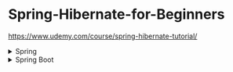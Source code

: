 # Spring-Hibernate-for-Beginners

https://www.udemy.com/course/spring-hibernate-tutorial/


<details>
<summary>Spring</summary>
In order to use spring framework it has to be downloaded from:
https://repo.spring.io/artifactory/release/org/springframework/spring/5.3.9/

After it it has to be added to the build path.

## Anotations (@)
### General
In order to enable component scan this line have to be added to xml configuration file:

```
<context:component-scan base-package="com.luv2code.springdemo"/>
```

- **@Component:** Used to automatically create a bean of the class whicch has this annotation. By default, if we don't pass a value to the annotation the bean name will be the same than the class but first char in lower case.

```
@Component
public class TennisCoach implements Coach
```

We can pass an optional parameter with the bean name.

```
@Component("basketCoachBean")
public class BasketCoach implements Coach
```

### Depency Injection
- **@Autowired:** Used to inject dependencies automatically based on class or implemented interface. The service to be injected needs to have a bean defined.
  #### Injection types

  - **Constructor:**

    1. Define dependency interface and class

    ```
    public interface FortuneService {

        public String getFortune();
        ...
    }
    ```

    ```
    @Component
    public class HappyFortuneService implements FortuneService {

        @Override
        public String getFortune() {
            return "Today is your lucky day!";
        }
        ...
    }
    ```

    2. Create a constructor in the class
    3. Configure dependency injection with @Autowired

    ```
    @Autowired
    private TennisCoach(FortuneService theFortuneService) {
        fortuneService = theFortuneService;
    }
    ...
    ```

  - **Setter:**
  
    1. Create setter method
    2. Configure dependency injection with @Autowired annotation
    ```
    @Autowired
    public void setFortuneService(FortuneService fortuneService) {
        this.fortuneService = fortuneService;
    }
    ...
    ```
  - **Field:**

    ```
    public class BasketCoach implements Coach {

        @Autowired
        FortuneService fortuneService;
        ...
    }
    ```

    If there is more than one class that implements the wired interface, there's an special annotation that can be used.
    **@Qualifier** allows to point thi the specific implementation to wire.
    _Example:_

    - FortuneService interface

      - HappyFortuneService implements FortuneService
      - BadFortuneService implements FortuneService

      ```
      public class BasketCoach implements Coach {

        @Autowired
        @Qualifier("happyFortuneService")
        FortuneService fortuneService;
      ...
      ```

      @Qualifier annotation can also be used in constructor injection using it in the parameters:

      ```
      @Autowired
      private TennisCoach(@Qualifier("happyFortuneService") FortuneService theFortuneService) {
        fortuneService = theFortuneService;
        ...
      }
      ```

      In case of the setter method both can be used:

      ```
        ...
        @Autowired
      public void setFortuneService(@Qualifier("randomFortuneService") FortuneService theFortuneService) {
      	System.out.println(">> TennisCoach: inside setFortuneService() method");
      	this.fortuneService = theFortuneService;
      }
        ...
      ```

      ```
        ...
        @Autowired
        @Qualifier("randomFortuneService")
        public void setFortuneService(FortuneService theFortuneService) {
      	    System.out.println(">> TennisCoach: inside setFortuneService() method");
      	    this.fortuneService = theFortuneService;
        }
        ...
      ```

- **@Value(propertyName):** Retrieves a property from a propertyFile:
  _Properties file (src/sport.properties)_
  ```
  foo.email=myeasycoach@luv2code.com
  foo.team=Silly Java Coders
  ```
  _Properties file load in context_
  ```
  <context:property-placeholder location="classpath:sport.properties"/>
  ```
  _Properties injection_
  ```
  @Value("${foo.email}")
  private String email;

  @Value("${foo.team}")
  private String team;
  ```

# Bean configurations

**@Scope:** specifies the configuration to be used for the bean
  -  **singleton:** Scopes a single bean definition to a single object instance per Spring IoC container.
  - **prototype:** Scopes a single bean definition to any number of object instances.
  - **request:** Scopes a single bean definition to the lifecycle of a single HTTP request; that is each and every HTTP request will have its own instance of a bean created off the back of a single bean definition. Only valid in the context of a web-aware   Spring ApplicationContext.
  - **session:** Scopes a single bean definition to the lifecycle of a HTTP Session. Only valid in the context of a web-aware Spring ApplicationContext.
  - **global session:** Scopes a single bean definition to the lifecycle of a global HTTP Session. Typically only valid when used in a portlet context. Only valid in the context of a web-aware Spring ApplicationContext.
  [Scopes documentation](https://docs.spring.io/spring-framework/docs/3.0.0.M3/reference/html/ch04s04.html)
**@PostConstruct:** Process performed after constructing the object
**@PreDestroy:** Process performed before the object is destroyed
The function passed to this annotations can have any name and return any type (although void is the most common) but should be no-args function.


# Configuration using Java Code (no XML)

  ## Annotations(@)
  - **@Configuration:** Used to mark that the class is used to define a configuration for the app.
  - **@ComponentScan("[package]"):** Used to indicate to the app which context will be scanned for the annotations. Additionally, the package which will be scanned can be indicated as a parameter referencing the compiled object(.class)
  - **@Bean**: Use to define beans inside a configuration file.

  ## Spring MVC

  ### Initial Config

  1 - Configure the application so it gets all the components and build the route to the views files.


*MVC-config.xml*
  ```
  <?xml version="1.0" encoding="UTF-8"?>
  <beans xmlns="http://www.springframework.org/schema/beans"
	xmlns:xsi="http://www.w3.org/2001/XMLSchema-instance" 
	xmlns:context="http://www.springframework.org/schema/context"
	xmlns:mvc="http://www.springframework.org/schema/mvc"
	xsi:schemaLocation="
		http://www.springframework.org/schema/beans
    	http://www.springframework.org/schema/beans/spring-beans.xsd
    	http://www.springframework.org/schema/context
    	http://www.springframework.org/schema/context/spring-context.xsd
    	http://www.springframework.org/schema/mvc
        http://www.springframework.org/schema/mvc/spring-mvc.xsd">

	<!-- Step 3: Add support for component scanning -->
	<context:component-scan base-package="com.luv2code.springdemo" />

	<!-- Step 4: Add support for conversion, formatting and validation support -->
	<mvc:annotation-driven/>

	<!-- Step 5: Define Spring MVC view resolver -->
	<bean
		class="org.springframework.web.servlet.view.InternalResourceViewResolver">
		<property name="prefix" value="/WEB-INF/view/" />
		<property name="suffix" value=".jsp" />
	</bean>

</beans>

  ```



2 - Configure the dispatcher servlet.

  *web.xml*
  ```
  <?xml version="1.0" encoding="UTF-8"?>
  <web-app xmlns:xsi="http://www.w3.org/2001/XMLSchema-instance"
	xmlns="http://xmlns.jcp.org/xml/ns/javaee"
	xsi:schemaLocation="http://xmlns.jcp.org/xml/ns/javaee http://xmlns.jcp.org/xml/ns/javaee/web-app_3_1.xsd"
	id="WebApp_ID" version="3.1">

	<display-name>spring-mvc-demo</display-name>

	<absolute-ordering />

	<!-- Spring MVC Configs -->

	<!-- Step 1: Configure Spring MVC Dispatcher Servlet -->
	<servlet>
		<servlet-name>dispatcher</servlet-name>
		<servlet-class>org.springframework.web.servlet.DispatcherServlet</servlet-class>
		<init-param>
			<param-name>contextConfigLocation</param-name>
			<param-value>/WEB-INF/spring-mvc-demo-servlet.xml</param-value>
		</init-param>
		<load-on-startup>1</load-on-startup>
	</servlet>

	<!-- Step 2: Set up URL mapping for Spring MVC Dispatcher Servlet -->
	<servlet-mapping>
		<servlet-name>dispatcher</servlet-name>
		<url-pattern>/</url-pattern>
	</servlet-mapping>
	
</web-app>
  ```

This files have to be stored on the WEB-INF under Content directory.



Given the route configured in our MVC-config.xml fil example, The views are being retrieved from the view directory under WEB-INF
```
<property name="prefix" value="/WEB-INF/view/" />
```

and the extensions of the views file is jsp:

```
<property name="suffix" value=".jsp" />
```

### Views and Controllers
Between this prefix and suffix the name of the file will be added. We will have to implement a controller that returns the name of the file and assign it to  a mapping using the **@RequestMapping** annotation on the corresponding method:
```
@Controller
public class HomeController {
	
	@RequestMapping("/")
	public String showPage() {
		return "main-menu";
	}

}
```

this will return the information contained on the file */WEB-INF/view/main-menu.jsp*

### Adding parameters to the request

1- create a form and return his values:
```
<%@ page language="java" contentType="text/html; charset=UTF-8" pageEncoding="UTF-8" %>
    <!DOCTYPE html>
    <html>

    <head>
        <meta charset="UTF-8">
        <title>Spring MVC - demo - Form demo</title>
    </head>

    <body>
        <h2>Hello Form</h2>
        <form action="processFormShout" method="GET">
            <input type="text" name="studentName" />
            <input type="submit">
        </form>
    </body>

    </html>
```
Use the attribute name inside the input file to define the parameter *name* that will be added to the URL.

2- Accesss parameters and show them in the interface

```
<%@ page language="java" contentType="text/html; charset=UTF-8" pageEncoding="UTF-8" %>
    <!DOCTYPE html>
    <html>

    <head>
        <meta charset="UTF-8">
        <title>Insert title here</title>
    </head>

    <body>
        <h2>Hello World!</h2>

        <div>
            Student name: ${param.studentName}
        </div>
    </body>

    </html>
```

We will use ${param.\[param-name\]} to access to the parameters in the URL.

### Adding parameters to the model

1- Create a method that recieves the request and the model on the call and adds the attribute to the model

*src/com/luv2code/springdemo/mvc/HelloWorldController.java*

```
@RequestMapping("/processFormShout")
	public String processFormShout(HttpServletRequest req, Model model) {
		
		String name = req.getParameter("studentName");
		
		String msg = "YO! " + name.toUpperCase(); 
		
		model.addAttribute("msg", msg);
		
		return "helloWorld";
	}
```

2- Access to the attribute in the interface.

*/webContent/WEB-INF/view/helloWorld.jsp*

```
<div>
  The message: ${msg}
</div>
```
With this request we are accessing to the object msg from the model.

### Forms
When using jsp pages there are some specific elements that can be used for the form fields.

To enable the compiler to understand this special form fields the library have to be added to the html file:

```
<%@ taglib prefix="form" uri="http://www.springframework.org/tags/form" %>
```
After adding this library this form components can be used by adding the prefix *form:*:

```
<form:input path="firstName"/>
```
#### inputs

*/webContent/WEB-INF/view/student-form.jsp*

```
form:form action="confirmation" modelAttribute="student">
		<div>
		First Name: <form:input path="firstName"/>
		</div>
    ...
```

**modelAttribute:** represent the object that we will assign values when submitting this form
**path:** indicates which field form the modelAttrubite object have to be used to store the information provided in the input.

After submitting the form information annotation **@ModelAttribute** can be used to access to it (the parameter passed to the annotation has to match with the name used in the **modelAttribute**):

*src/com/luv2code/springdemo/mvc/StudentController.java*

```
public String processForm(@ModelAttribute("student") Student student)
```
#### Checkboxes and Radio Buttons

For checkboes and radiobuttions we will use annontations forms:checkbox and form:radiobutton respetively.

*radioButton:*
``` 
<div>
			<form:radiobuttons path="favoriteLanguage" items="${student.favoriteLanguageOptions}"  />
	</div>
```

The path value will reresent the field of the modelAttribute defined in the form which will store the information.
The plural from this components can be used in the label (i.e.:form:radiobuttons) to indicate the elements that are in this group of the form through a stored map or properties file.

##### Class map

1. **Create the Map** in the Object class file and populate in the no-Args constructor:
    
    *src/spring.luv2code.springdemo.mvc/Student.java:*
    ```
    private LinkedHashMap<String, String> favoriteLanguageOptions;
    public Student() {
		
		favoriteLanguageOptions = new LinkedHashMap<>();
		favoriteLanguageOptions.put("Java", "Java");
		favoriteLanguageOptions.put("C#", "C#");
		favoriteLanguageOptions.put("Python", "Python");
		...
    ```
2. **Retrieve it** in the form:
    
    *WEB-INF/view/student-form.jsp:*
    ```
    <div>
			<form:radiobuttons path="favoriteLanguage" items="${student.favoriteLanguageOptions}"  />
		</div>
    ```
##### Properties file

1.  **Create a properties file.**
    
    *WEB-INF/countries.properties:*
    ```
    BR=Brazil 
    FR=France 
    CO=Colombia 
    IN=India
    ```

2. **Update spring config file** and create ban reverencing the properties file.
    
    *WEB-INF/spring-servlet.xml*

    ```
        <?xml version="1.0" encoding="UTF-8"?>
    <beans xmlns="http://www.springframework.org/schema/beans" 
            xmlns:context="http://www.springframework.org/schema/context" 
            xmlns:mvc="http://www.springframework.org/schema/mvc" 
            xmlns:util="http://www.springframework.org/schema/util" 
            xmlns:xsi="http://www.w3.org/2001/XMLSchema-instance" 
            xsi:schemaLocation="
                http://www.springframework.org/schema/beans     
                http://www.springframework.org/schema/beans/spring-beans.xsd     
                http://www.springframework.org/schema/context     
                http://www.springframework.org/schema/context/spring-context.xsd     
                http://www.springframework.org/schema/mvc         
                http://www.springframework.org/schema/mvc/spring-mvc.xsd 
                http://www.springframework.org/schema/util     
                http://www.springframework.org/schema/util/spring-util.xsd">

                ...

                <util:properties  id="countries" location="classpath:../countries.properties" />
                ...
    ```
3. **Inject the bean** and **Add the attribute to the model**
  
  *src/spring.luv2code.springdemo.mvc/StudentController.java:*

    ```
        @Value("#{counties}") 
        private Map<String, String> countries;

        public String showForm(Model model) {
          ...
          model.addAttribute("countries", countries); 
          ...
    ```
4. **Access to the injected properties file**

*src/spring.luv2code.springdemo.mvc/Student-form.java:*
    ```
    ...
    <form:select path="country"> 
      <form:options items="${countries}" />
    </form:select>
    ...
    ```

#### Validations

For configuring validations hibernate validator libraries must be added. 
First, the validator library have to be downloaded from [hiernate.org](https://hibernate.org/validator)

[Validations basic guide](https://www.baeldung.com/javax-validation)
[Validators doc](https://docs.oracle.com/javaee/7/api/javax/validation/constraints/package-summary.html)

1. Create a model and add the validations that has to be applied.

*src/spring.luv2code.springdemo.mvc/Customer.java:*

```
package com.luv2code.springdemo.mvc;

import javax.validation.constraints.NotNull;
import javax.validation.constraints.Size;

public class Customer {
	
	private String firstName;
	
  //lastName field is required Validations.
	@NotNull(message="required field")
	@Size(min=1, message="required field")
	private String lastName;
	
	public String getFirstName() {
		return firstName;
	}
	public void setFirstName(String firstName) {
		this.firstName = firstName;
	}
	public String getLastName() {
		return lastName;
	}
	public void setLastName(String lastName) {
		this.lastName = lastName;
	}
	
}
```

2. Create the form to add customer info

```
<form:form action="validate" modelAttribute="customer" >
		<div>
			First name: <form:input path="firstName"/>
		</div>
		<div>
			Last name: <form:input path="lastName"/>
			<form:errors path="lastName" class="error"/>
		</div>
		<input type="submit" value="Submit"/>
	</form:form>
```
form:errors is used to retrieve any error message relate to the customer.

3. Create the controller to handle the validation:

*src/spring.luv2code.springdemo.mvc/CustomerController.java:*

```
package com.luv2code.springdemo.mvc;

import javax.validation.Valid;

import org.springframework.stereotype.Controller;
import org.springframework.ui.Model;
import org.springframework.validation.BindingResult;
import org.springframework.web.bind.annotation.ModelAttribute;
import org.springframework.web.bind.annotation.RequestMapping;

@Controller
@RequestMapping("/customer")
public class CustomerController {

  //Trim all the trailing and leading spaces
  @InitBinder
	public void trimSpaces(WebDataBinder dataBinder) {
    //stringTrimEditor(true) => if all the elements are spaces returns a null object.
		StringTrimmerEditor ste = new StringTrimmerEditor(true);
		dataBinder.registerCustomEditor(String.class, ste);
	}
	
	@RequestMapping("/form")
	public String getForm(Model model) {
		Customer c = new Customer();
		model.addAttribute("customer", c);
		return "customer-form";
	}
	
	
	@RequestMapping("/validate")
	public String validateForm(@Valid @ModelAttribute("customer") Customer customer, BindingResult bindingResult) {
		
		if(bindingResult.hasErrors()) {
			return "customer-form";
		} else {
			return "customer-confirmation";
		}
	}

}
```
Annotation **@Valid** in the validateForm method signature triggers the validation for the form. In order to confirm that the customer information in the model is valid, method hasErrors() for bindingResult will contain all the validation errors. if there's any error on the bindingResult it will return to the form when submitting it showing the current errors. If there's no error will redirect to the success page.

Annotation **@InitBinder** is used to indicate the preprocessing that will be applied prior to validation.

Annotation **@Pattern** is used touse a regular expression to verify the structure of an string based on a regular expression(regexp)

##### Custom Validation Methods

1. Define the new annotation implementation:

*src/com/luv2code/springdemo/mvc/validation/CourseValidation*

```
@Constraint(validatedBy = CourseCodeConstraintValidator.class)
@Target({ElementType.METHOD, ElementType.FIELD})
@Retention(RetentionPolicy.RUNTIME)
public @interface CourseCode {

	public String value() default "LUV";
	public String message() default "Course code must start with LUV";
	
	//define the groups of errors that are related to this Validation annotation
	public Class<?>[] groups() default {};
	
	//define payloads
	public Class<? extends Payload>[] payload() default {};
}
```
- **@Constraint:** indicates the class that will handle this annotation.
- **@Target:** Indicates which levels this annotation can be applied.
- **@Retention:** How the annotation have to be cached and handled by the JVM
- **@interface:** Is used to declare a new annotation type

2. Define the handler class implementation for this annotation.

*src/com/luv2code/springdemo/mvc/validation/CourseCodeConstraintValidator.java*

```
public class CourseCodeConstraintValidator implements ConstraintValidator<CourseCode, String>{
	
	
	private String coursePrefix;
	@Override
	public void initialize(CourseCode courseCode) {
		// TODO Auto-generated method stub
		coursePrefix = courseCode.value();
	}

	@Override
	public boolean isValid(String userCourse, ConstraintValidatorContext arg1) {
		boolean result = true;
		
		if (userCourse != null) {
			result = userCourse.startsWith(coursePrefix);
		}
		return result;
	}
  ```
Method **isValid** will be override in order to define the condition which make the element under this annotation to be valid.

3. Use the new annotation. the name will match with the @interface created.

### Custom Error messages


*src/resources/message.properties*

```
TypeMismatch.customer.freePasses = Invalid number
```
The identifier to be used for the error messages can be found in the bindingResults object errors List.

*mvc servlet config file (spring-mvc-demo-servlet.xml)*

```
<!-- Load custom messages -->
	<bean id="messageSource" 
		class="org.springframework.context.support.ResourceBundleMessageSource">
		<property name="basenames" value= "resources/messages"/>	
	</bean>

```

## Hibernate

### Initial Configuration

Requirements:
- Use Java 8
- Install [MySql](https://dev.mysql.com/downloads/windows/installer/8.0.html)
- Download the [Hibernate library](https://sourceforge.net/projects/hibernate/files/hibernate-orm/5.6.5.Final/hibernate-release-5.6.5.Final.zip/download)
- Download the [Connector/J](https://dev.mysql.com/downloads/connector/j/) jar file
____

1. Copy all the required libs into the project lib directory (lib/required) from the hibernate library and the Connector/J .jar file.
2. Add the libs to the project classpath.

### Configuring JDBC connection

*src/hibernate.cfg.xml*

```
<!DOCTYPE hibernate-configuration PUBLIC
        "-//Hibernate/Hibernate Configuration DTD 3.0//EN"
        "http://www.hibernate.org/dtd/hibernate-configuration-3.0.dtd">

<hibernate-configuration>

    <session-factory>

        <!-- JDBC Database connection settings -->
        <property name="connection.driver_class">com.mysql.cj.jdbc.Driver</property>
        <property name="connection.url">jdbc:mysql://localhost:3306/hb_student_tracker?useSSL=false&amp;serverTimezone=UTC</property>
        <property name="connection.username">hbstudent</property>
        <property name="connection.password">hbstudent</property>

        <!-- JDBC connection pool settings ... using built-in test pool -->
        <property name="connection.pool_size">1</property>

        <!-- Select our SQL dialect -->
        <property name="dialect">org.hibernate.dialect.MySQLDialect</property>

        <!-- Echo the SQL to stdout -->
        <property name="show_sql">true</property>

		<!-- Set the current session context -->
		<property name="current_session_context_class">thread</property>
 
    </session-factory>

</hibernate-configuration>
```

*src/com/luv2code/hibernate/demo/entity/Student.java*

```
@Entity
@Table(name="student")
public class Student {
	
	@Id
	@GeneratedValue(strategy=GenerationType.IDENTITY)
	@Column(name="id")
	private int id;
	
	@Column(name="first_name")
	private String firstName;
	
	@Column(name="last_name")
	private String lastName;
	
	@Column(name="email")
	private String email;

	public Student() {}
	
	public Student(String firstName, String lastName, String email) {
		super();
		this.firstName = firstName;
		this.lastName = lastName;
		this.email = email;
	}
  /*GETTERS AND SETTERS*/
  @Override
	public String toString() {
		return "Student [id=" + id + ", firstName=" + firstName + ", lastName=" + lastName + ", email=" + email + "]";
	}

```

**@Entity** Indicates this class represents a table in the database. If the class name and the table name are the same it it will connect both models automatically.
**@Table** Used to define the name of the table in the database to be related.Optional
**@Column** Defines the name of the column in the database that is stored in the following object.


### CRUD

  - [Create](https://github.com/carlosreyplanelles/Spring-Hibernate-for-Beginners/blob/e5f000b823eda20d3de212f2cd834363e0bf8a4a/hibernate_tutorial/src/com/luv2code/hibernate/demo/createEmployeeDemo.java)
  - [Read](https://github.com/carlosreyplanelles/Spring-Hibernate-for-Beginners/blob/e5f000b823eda20d3de212f2cd834363e0bf8a4a/hibernate_tutorial/src/com/luv2code/hibernate/demo/readEmployeeDemo.java)
  - [Update](https://github.com/carlosreyplanelles/Spring-Hibernate-for-Beginners/blob/e5f000b823eda20d3de212f2cd834363e0bf8a4a/hibernate_tutorial/src/com/luv2code/hibernate/demo/updateEmployeeDemo.java)
  - [Delete](https://github.com/carlosreyplanelles/Spring-Hibernate-for-Beginners/blob/e5f000b823eda20d3de212f2cd834363e0bf8a4a/hibernate_tutorial/src/com/luv2code/hibernate/demo/deleteEmployeeDemo.java)

*NOTE: IF CONFIGURATION FILE NAMEIS "hibernate.cfg.xml" ThHERE'S NO NEED TO SPECIFY IT*
The SessionFactory is a thread safe object and used by all the threads of an application. A Session is used to get a physical connection with a database.
____
</details>
<details>
<summary>Spring Boot</summary>

![image](https://focusedlabs.io/hubfs/FocusedLabs_November_2022/Images/9995591c43c050fbfc25beacd8db1cc3d6eb7b75-600x315.png)

## General
### Starters

  Starters are groups of dependencies used to reduce the size of the pom file and make it easier to manage.

  [Starters Official Doc](https://docs.spring.io/spring-boot/docs/current/reference/htmlsingle/#using.build-systems.starters)

  - **Actuator:** Actuator dependency provides of some endpoints to track the applications activity( endpoints, status of the app...)
      [Actuator Official Doc](https://docs.spring.io/spring-boot/docs/current/reference/htmlsingle/#actuator)

  - **Security:** Allows to limit the access to specific endpoints and external resources.
  -  **Spring Boot Logging:** Logging systems configuration based on the pakage or to the whole app.
      [Loggin official doc](https://docs.spring.io/spring-boot/docs/current/reference/html/features.html#features.logging)

## INDEX
 1. [Types of injection](https://github.com/carlosreyplanelles/Spring-Hibernate-for-Beginners/tree/main/02-spring-boot-spring-core#injection_types)
    - [Constructor](https://github.com/carlosreyplanelles/Spring-Hibernate-for-Beginners/tree/main/02-spring-boot-spring-core#constructor)
    - [Setter](https://github.com/carlosreyplanelles/Spring-Hibernate-for-Beginners/tree/main/02-spring-boot-spring-core#setter)
    - [Field injection](https://github.com/carlosreyplanelles/Spring-Hibernate-for-Beginners/tree/main/02-spring-boot-spring-core#field_injection)
    - [Qualifiers](https://github.com/carlosreyplanelles/Spring-Hibernate-for-Beginners/tree/main/02-spring-boot-spring-core#qualifiers)
 2. [Lazy Initialization](https://github.com/carlosreyplanelles/Spring-Hibernate-for-Beginners/tree/main/02-spring-boot-spring-core#lazy)
 3. [Bean Scopes](https://github.com/carlosreyplanelles/Spring-Hibernate-for-Beginners/tree/main/02-spring-boot-spring-core#scope)
    - [Bean Lifecycle methods](https://github.com/carlosreyplanelles/Spring-Hibernate-for-Beginners/tree/main/02-spring-boot-spring-core#lifecycle)
 4. [Bean configuration using java class](https://github.com/carlosreyplanelles/Spring-Hibernate-for-Beginners/tree/main/02-spring-boot-spring-core#config_java_class)

<details>
<summary>Server properties configuration through properties file</summary>

  Spring boot server can be configured through the properties file of the project
  [Common properties](https://docs.spring.io/spring-boot/docs/current/reference/html/application-properties.html#appendix.application-properties)
</details>

## Beans

<details>
<summary>Dependency injection</summary>
  
For dependency injection **@Autowired** is used to perform this process.
- If there's one constructor the Autowired annotation is not required. 
- If the the object injected have only one implementation the type is infered.

Process:
1. Define the **Interface**

    [Coach interface](https://github.com/carlosreyplanelles/Spring-Hibernate-for-Beginners/blob/main/02-spring-boot-spring-core/02-component-scanning/src/main/java/com/luv2code/springcoredemo/common/Coach.java)
      ```
      public interface Coach {

        public String getDailyWorkout();
      }
      ```
2. Define **interface implementation**

    [FootbalCoach implementation](src/main/java/com/luv2code/springcoredemo/common/FootballCoach.java)
      ```
      @Component
      public class FootballCoach implements Coach{
        @Override
        public String getDailyWorkout() {
        return "Run 20km!!!!";
        }
      }
      ```


</details>

## Hibernate
- Hibernate handles all of the low-level SQL
- Minimizes the amount of JDBC code you have to develop
- Hibernate provides the Object-to-Relational Mapping (ORM)
- Hibernate is the default implementation of JPA

[ORM](https://cdn.javarush.com/images/article/4b8f2fcd-2c48-497e-96a6-bf2100f93425/800.jpeg)

<details>
<summary> Hibernate Starters </summary>

- **Mysql Driver** Mysql JDBC Driver 
- **Spring Data JPA** Spring Data JPA provides repository support for the Jakarta Persistence API (JPA). It eases development of applications that need to access JPA data sources.
[JPA Documentation](https://docs.spring.io/spring-data/jpa/docs/current/reference/html/)
</details>

<details>
<summary> DB connection config</summary>

In order to stablish a connection with the DB URL and the access information needs to be provided in the properties file.

[Database properties](https://github.com/carlosreyplanelles/Spring-Hibernate-for-Beginners/blob/main/03-spring-boot-hibernate-jpa-CRUD/01-cruddemo-student/src/main/resources/application.properties)

```
spring.datasource.url=jdbc:mysql://localhost:3306/hb_student_tracker
spring.datasource.username=hbstudent
spring.datasource.password=hbstudent
```

<details>
<summary>CRUD</summary>

In Spring Boot EntityManager is main component for creating queries.

**@Entity** Indicates this class represents a table in the database. If the class name and the table name are the same it it will connect both models automatically.
**@Table** Used to define the name of the table in the database to be related.Optional
**@Column** Defines the name of the column in the database that is stored in the following object.

[Student Entity](https://github.com/carlosreyplanelles/Spring-Hibernate-for-Beginners/blob/main/03-spring-boot-hibernate-jpa-CRUD/01-cruddemo-student/src/main/java/com/luv2code/cruddemo/entity/Student.java)

[StudentDAO (Data Access Object) interface](https://github.com/carlosreyplanelles/Spring-Hibernate-for-Beginners/blob/main/03-spring-boot-hibernate-jpa-CRUD/01-cruddemo-student/src/main/java/com/luv2code/cruddemo/dao/StudentDAO.java)

**@Repository** special @Component annotation implementation. Takes care of the bean creation (like @Component annotation) and also manages JDBC errors.
**@Transactional** Can be used on class or method level. This annotation handles the transaction to the database and the connection closing; also it will rollback the method calls when an unhandled expection is thrown **(The checked exception does not trigger a rollback of the transaction. We can, of course, configure this behavior with the rollbackFor and noRollbackFor annotation parameters)**.

[StudentDAO interface impementation](https://github.com/carlosreyplanelles/Spring-Hibernate-for-Beginners/blob/main/03-spring-boot-hibernate-jpa-CRUD/01-cruddemo-student/src/main/java/com/luv2code/cruddemo/dao/StudentDAOImpl.java)

[Main program](https://github.com/carlosreyplanelles/Spring-Hibernate-for-Beginners/blob/main/03-spring-boot-hibernate-jpa-CRUD/01-cruddemo-student/src/main/java/com/luv2code/cruddemo/CruddemoApplication.java)
</details>

<details>
<summary>Creating tables from java Classes</summary>

Application can be configured to create new tables based on the classes annotations. In order to do enable it the property spring.jpa.hibernate.ddl-auto needs to be configured.

| **spring.jpa.hibernate.ddl-auto value** | **Effect** |
|:---:|:---:|
| **none** | No database Schema initialization |
| **create** | Drops and creates the schema at the application startup. With this option, all your data will be gone on each startup. |
| **create-drop** | Creates schema at the startup and destroys the schema on context closure. Useful for unit tests. |
| **validate** | Only  checks if the Schema matches the Entities. If the schema doesn’t match,  then the application startup will fail. Makes no changes to the  database. |
| **update** | Updates the schema only if  necessary. For example, If a new field was added in an entity, then it  will simply alter the table for a new column without destroying the  data. |
</details>
</details>

<details>
<summary>REST</summary>

## Rest Services

Steps to implement rest service:

1. Set up Database Dev Environment
2. Create Spring Boot project using Spring Initializr
3. Implement DAO layer
  >1. Update db configs in application.properties
  [properties](https://github.com/carlosreyplanelles/Spring-Hibernate-for-Beginners/blob/main/04-spring-boot-%20rest-CRUD/cruddemo/src/main/resources/application.properties)
  >2. Create Employee entity
  [entity](https://github.com/carlosreyplanelles/Spring-Hibernate-for-Beginners/blob/main/04-spring-boot-%20rest-CRUD/cruddemo/src/main/java/com/luv2code/springboot/cruddemo/entity/Employee.java)
  >3. Create DAO interface
  [DAO interface](https://github.com/carlosreyplanelles/Spring-Hibernate-for-Beginners/blob/main/04-spring-boot-%20rest-CRUD/cruddemo/src/main/java/com/luv2code/springboot/cruddemo/dao/EmployeeDAO.java)
  >4. Create DAO implementation
  [DAO impl](https://github.com/carlosreyplanelles/Spring-Hibernate-for-Beginners/blob/main/04-spring-boot-%20rest-CRUD/cruddemo/src/main/java/com/luv2code/springboot/cruddemo/dao/EmployeeDAOImpl.java)
  >5. Create REST controller to use DAO
  [Rest Controller](https://github.com/carlosreyplanelles/Spring-Hibernate-for-Beginners/blob/main/04-spring-boot-%20rest-CRUD/cruddemo/src/main/java/com/luv2code/springboot/cruddemo/rest/EmployeeRestController.java)
4. Implement Service layer
[Employee Service interface](https://github.com/carlosreyplanelles/Spring-Hibernate-for-Beginners/blob/main/04-spring-boot-%20rest-CRUD/cruddemo/src/main/java/com/luv2code/springboot/cruddemo/service/EmployeeService.java)
[Employee Service Impl](https://github.com/carlosreyplanelles/Spring-Hibernate-for-Beginners/blob/main/04-spring-boot-%20rest-CRUD/cruddemo/src/main/java/com/luv2code/springboot/cruddemo/service/EmployeeServiceImpl.java)         
5. Get list of employees
6. Get single employee by ID
7. Add a new employee
8. Update an existing employee
9. Delete an existing employee
[Rest Controller](https://github.com/carlosreyplanelles/Spring-Hibernate-for-Beginners/blob/main/04-spring-boot-%20rest-CRUD/cruddemo/src/main/java/com/luv2code/springboot/cruddemo/rest/EmployeeRestController.java)


## Error Handling
1. Create a custom error response class
[StudentErrorResponse] (https://github.com/carlosreyplanelles/Spring-Hibernate-for-Beginners/blob/main/04-spring-boot-%20rest-CRUD/demo/src/main/java/com/luv2code/demo/exception/StudentErrorResponse.java)
2. Create a custom exception class
[StudentNotFound exception](https://github.com/carlosreyplanelles/Spring-Hibernate-for-Beginners/blob/main/04-spring-boot-%20rest-CRUD/demo/src/main/java/com/luv2code/demo/exception/StudentNotFoundException.java)
3. Update REST service to throw exception if student not found
[StudentRestController (Exception Handling)](https://github.com/carlosreyplanelles/Spring-Hibernate-for-Beginners/blob/main/04-spring-boot-%20rest-CRUD/demo/src/main/java/com/luv2code/demo/rest/StudentRestController.java)
4. Add an exception handler method using @ExceptionHandler for Student not found exception
[StudentRestController (Exception Handling)](https://github.com/carlosreyplanelles/Spring-Hibernate-for-Beginners/blob/main/04-spring-boot-%20rest-CRUD/demo/src/main/java/com/luv2code/demo/rest/StudentRestController.java)
5. Add an exception handler method using @ExceptionHandler for General exceptions
[StudentRestController (Exception Handling)](https://github.com/carlosreyplanelles/Spring-Hibernate-for-Beginners/blob/main/04-spring-boot-%20rest-CRUD/demo/src/main/java/com/luv2code/demo/rest/StudentRestController.java)

In order to share this exception handling through all the Controllers a class for exception handling has to be created outside the controllers, be annotated as *@ControllerAdvice* and move all the exception management code into this class. The methods in an @ControllerAdvice apply globally to all controllers.
[Exception handling class](https://github.com/carlosreyplanelles/Spring-Hibernate-for-Beginners/blob/main/04-spring-boot-%20rest-CRUD/demo/src/main/java/com/luv2code/demo/exception/StudentRestExceptionHandler.java)

## JPA Repositories
Spring Data JPA provides the interface: JpaRepository
Will have some basic CRUD methods (and queries) defined and implemented.
[Define custom queries](www.luv2code.com/spring-data-jpa-defining-custom-queries)

## Spring Data Rest
Once injected through pom file, spring data rest dependency will create a basic REST service based on the jpaRepository automatically with the corresponding endpoints. 
### Configuration
**@RepositoryRestResource** Allows to modify the route to access to a resource and to create custom routes (@RestResource(path = "byEmail", rel = "customFindMethod")).
[Employee JPA repository](https://github.com/carlosreyplanelles/Spring-Hibernate-for-Beginners/blob/main/04-spring-boot-%20rest-CRUD/40-spring-boot-rest-crud-employee-with-spring-data-rest/src/main/java/com/luv2code/springboot/cruddemo/dao/EmployeeRepository.java)

When using spring data rest service HATEOAS service will generate the response paginated on batches of 20 registers. Pagination along with other properties can be modified via properties file:
[Spring Data Rest properties](https://docs.spring.io/spring-boot/docs/current/reference/html/application-properties.html#application-properties.data.spring.data.rest.base-path)

</details>

<details>
<summary>Spring Security</summary>

[Security Reference Manual](https://docs.spring.io/spring-security/reference/)
## Authenication
In order to allow Spring boot to get the registration information from the database by default We will have to define the tables *users* and *authorities*:
```
CREATE TABLE `users` (
  `username` varchar(50) NOT NULL,
  `password` char(68) NOT NULL,
  `enabled` tinyint NOT NULL,
  PRIMARY KEY (`username`)
) ENGINE=InnoDB DEFAULT CHARSET=latin1;

CREATE TABLE `authorities` (
  `username` varchar(50) NOT NULL,
  `authority` varchar(50) NOT NULL,
  UNIQUE KEY `authorities4_idx_1` (`username`,`authority`),
  CONSTRAINT `authorities4_ibfk_1` FOREIGN KEY (`username`) REFERENCES `users` (`username`)
) ENGINE=InnoDB DEFAULT CHARSET=latin1;
```
You can configure custom tables for user authentication. This will require to let the app know the specific query to retriever user and roles info.
[Role based Authentication](https://github.com/carlosreyplanelles/Spring-Hibernate-for-Beginners/blob/main/05-Spring-boot-rest-security/00-spring-boot-rest-security-employee-starter-code/src/main/java/com/luv2code/springboot/cruddemo/security/DemoSecurityConfig.java)
### Password encryption
Spring Security allow to store encrypted passwords using different algorithms (althought the recommended one is bcrypt).
The encryption algorithm used is stored in the database contained into brackets('{}'):
```
{noop}test123
{bcrypt}$2a$10$qeS0HEh7urweMojsnwNAR.vcXJeXR1UcMRZ2WcGQl9YeuspUdgF.q
```
**{noop}:** No encryption applied. The password is stored as plain text.
**{bcrypt}:** Bcrypt encryption is applied to the password. Bcrypt is a one way encripting. Wen introducing the user information will apply the salt in the password stored in the database to the password introduced by the user. The password in the database can't be decrypted.
</details>
<details>
<summary>Thymeleaf</summary>

Thymeleaf is a templating framework used for java applications. This framework can be used for any type of application based on java.
[Thymeleaf docs](https://www.thymeleaf.org/documentation.html)

In order to return an html file, a controller have to be created and return the name of the html file without the extension. All the information will be added to the model by using the addAttribute method indicating the name and the value for this property in the model.
[Controller](https://github.com/carlosreyplanelles/Spring-Hibernate-for-Beginners/blob/main/07-Spring-boot-spring-mvc/01-thymeleafdemo-helloworld/src/main/java/com/luv2code/springboot/thymeleafdemo/controller/DemoController.java)

## Resources
By default, the system look for the templates in the resources folder of the project. 

## Accessing java objects information
In order to access java objects information from the template we will have to will use the syntax ${\[Model property name\]}
[HTML template](https://github.com/carlosreyplanelles/Spring-Hibernate-for-Beginners/blob/main/07-Spring-boot-spring-mvc/01-thymeleafdemo-helloworld/src/main/resources/templates/helloWorld.html)
</details>

[SpringBoot Security](https://github.com/carlosreyplanelles/Spring-Hibernate-for-Beginners/tree/main/08-spring-boot-spring-mvc-security)

[Final Spring Boot Project - Employees Directory CRUD](https://github.com/carlosreyplanelles/Spring-Hibernate-for-Beginners/tree/main/08-spring-boot-spring-mvc-crud)
</details>